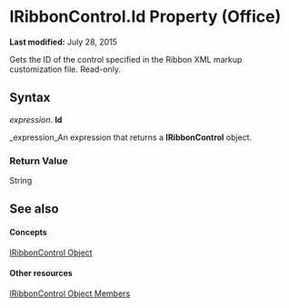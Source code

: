 
# IRibbonControl.Id Property (Office)

 **Last modified:** July 28, 2015

Gets the ID of the control specified in the Ribbon XML markup customization file. Read-only.

## Syntax

 _expression_. **Id**

 _expression_An expression that returns a  **IRibbonControl** object.


### Return Value

String


## See also


#### Concepts


 [IRibbonControl Object](63aef709-e1d3-b1a6-76af-b568ad0e69ae.md)
#### Other resources


 [IRibbonControl Object Members](396d85dc-ddd5-8985-0830-22ee5b1579dc.md)
